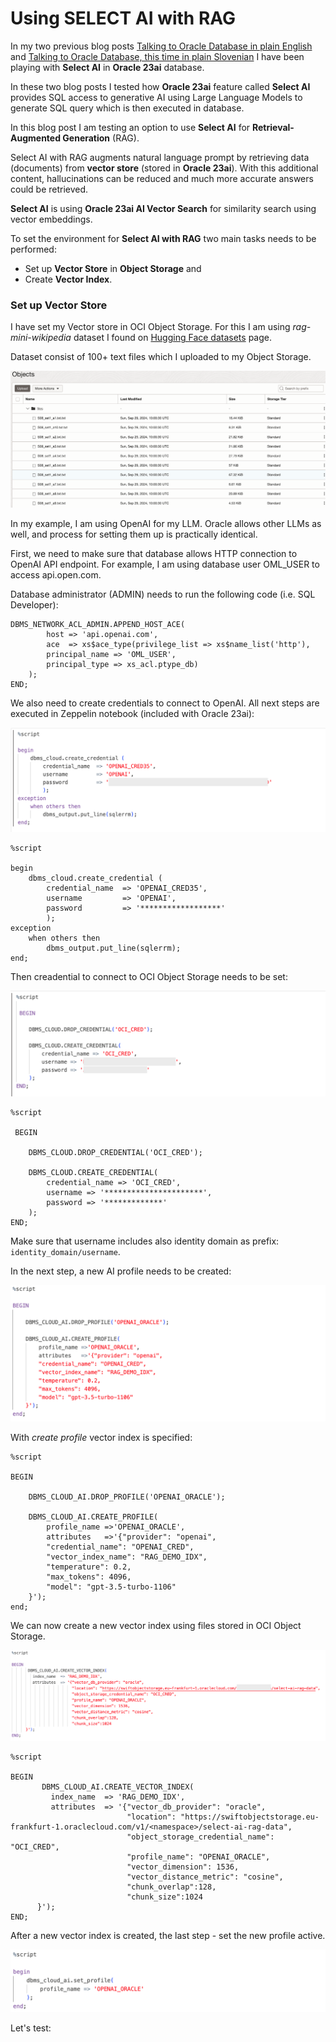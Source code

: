 # Using SELECT AI with RAG

In my two previous blog posts [Talking to Oracle Database in plain English](https://zigavaupot.blogspot.com/2023/12/talking-to-oracle-database.html) and [Talking to Oracle Database, this time in plain Slovenian](https://zigavaupot.blogspot.com/2023/12/talking-to-oracle-database-slovenian.html) I have been playing with **Select AI** in **Oracle 23ai** database.

In these two blog posts I tested how **Oracle 23ai** feature called **Select AI** provides SQL access to generative AI using Large Language Models to generate SQL query which is then executed in database.

In this blog post I am testing an option to use **Select AI** for **Retrieval-Augmented Generation** (RAG).

Select AI with RAG augments natural language prompt by retrieving data (documents) from **vector store** (stored in **Oracle 23ai**). With this additional content, hallucinations can be reduced and much more accurate answers could be retrieved.

**Select AI** is using **Oracle 23ai AI Vector Search** for similarity search using vector embeddings.

To set the environment for **Select AI with RAG** two main tasks needs to be performed:
* Set up **Vector Store** in **Object Storage** and
* Create **Vector Index**.

### Set up Vector Store

I have set my Vector store in OCI Object Storage. For this I am using *rag-mini-wikipedia* dataset I found on [Hugging Face datasets](https://huggingface.co/datasets/rag-datasets/rag-mini-wikipedia) page.

Dataset consist of 100+ text files which I uploaded to my Object Storage.

![Upload data files to Object Storage](https://github.com/zigavaupot/blogger/blob/main/select-ai-and-rag/images/object-storage.png?raw=true)

In my example, I am using OpenAI for my LLM. Oracle allows other LLMs as well, and process for setting them up is practically identical.

First, we need to make sure that database allows HTTP connection to OpenAI API endpoint. For example, I am using database user OML_USER to access api.open.com.

Database administrator (ADMIN) needs to run the following code (i.e. SQL Developer):

```console
DBMS_NETWORK_ACL_ADMIN.APPEND_HOST_ACE(
        host => 'api.openai.com',
        ace  => xs$ace_type(privilege_list => xs$name_list('http'),
        principal_name => 'OML_USER',
        principal_type => xs_acl.ptype_db)
    );
END;
```

We also need to create credentials to connect to OpenAI. All next steps are executed in Zeppelin notebook (included with Oracle 23ai):

![Create credential](https://github.com/zigavaupot/blogger/blob/main/select-ai-and-rag/images/create-credential.png?raw=true)

```console
%script

begin
    dbms_cloud.create_credential (
        credential_name  => 'OPENAI_CRED35',
        username         => 'OPENAI',
        password         => '******************'
        );
exception
    when others then
        dbms_output.put_line(sqlerrm);
end;
```

Then creadential to connect to OCI Object Storage needs to be set:

![Create OCI credential](https://github.com/zigavaupot/blogger/blob/main/select-ai-and-rag/images/create-oci-credential.png?raw=true)

```console
%script

 BEGIN

    DBMS_CLOUD.DROP_CREDENTIAL('OCI_CRED');

    DBMS_CLOUD.CREATE_CREDENTIAL(
        credential_name => 'OCI_CRED',
        username => '**********************',
        password => '*************'
    );
END;
```

Make sure that username includes also identity domain as prefix: `identity_domain/username`.

In the next step, a new AI profile needs to be created:

![Create profile with Vector index](https://github.com/zigavaupot/blogger/blob/main/select-ai-and-rag/images/create-profile.png?raw=true)

With *create profile* vector index is specified:

```console
%script

BEGIN

    DBMS_CLOUD_AI.DROP_PROFILE('OPENAI_ORACLE');

    DBMS_CLOUD_AI.CREATE_PROFILE(
        profile_name =>'OPENAI_ORACLE',
        attributes   =>'{"provider": "openai",
        "credential_name": "OPENAI_CRED",
        "vector_index_name": "RAG_DEMO_IDX",
        "temperature": 0.2,
        "max_tokens": 4096,
        "model": "gpt-3.5-turbo-1106"
    }');
end;
```

We can now create a new vector index using files stored in OCI Object Storage.

![Create a new vector index](https://github.com/zigavaupot/blogger/blob/main/select-ai-and-rag/images/create-vector-index.png?raw=true)

```console
%script

BEGIN
       DBMS_CLOUD_AI.CREATE_VECTOR_INDEX(
         index_name  => 'RAG_DEMO_IDX',
         attributes  => '{"vector_db_provider": "oracle",
                          "location": "https://swiftobjectstorage.eu-frankfurt-1.oraclecloud.com/v1/<namespace>/select-ai-rag-data",
                          "object_storage_credential_name": "OCI_CRED",
                          "profile_name": "OPENAI_ORACLE",
                          "vector_dimension": 1536,
                          "vector_distance_metric": "cosine",
                          "chunk_overlap":128,
                          "chunk_size":1024
      }');
END;
```

After a new vector index is created, the last step - set the new profile active.

![Set profile](https://github.com/zigavaupot/blogger/blob/main/select-ai-and-rag/images/set-profile.png?raw=true)

Let's test:

